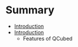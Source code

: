 # Summary

* [Introduction](Introduction/README.md)
* [Introduction](Introduction/README.md)
   * Features of QCubed

